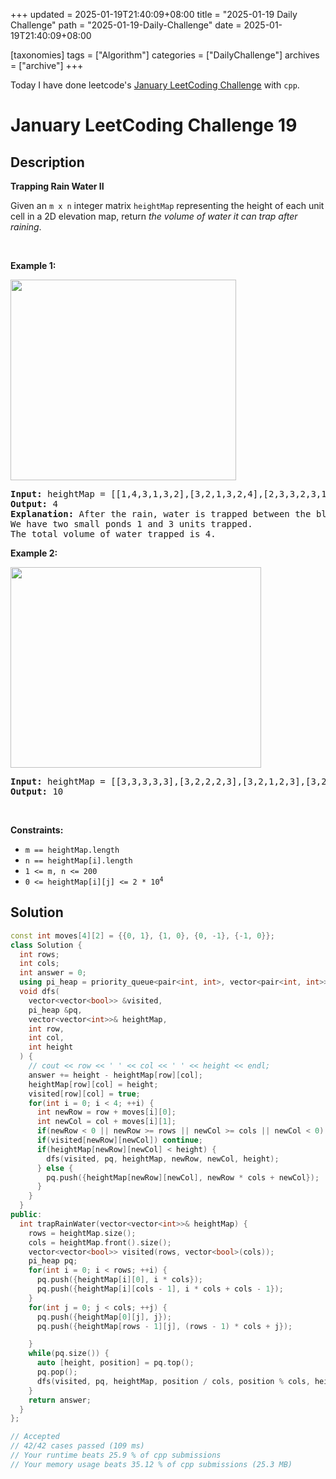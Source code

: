 +++
updated = 2025-01-19T21:40:09+08:00
title = "2025-01-19 Daily Challenge"
path = "2025-01-19-Daily-Challenge"
date = 2025-01-19T21:40:09+08:00

[taxonomies]
tags = ["Algorithm"]
categories = ["DailyChallenge"]
archives = ["archive"]
+++

Today I have done leetcode's [January LeetCoding Challenge](https://leetcode.com/problems/trapping-rain-water-ii/) with `cpp`.

<!-- more -->

# January LeetCoding Challenge 19

## Description

**Trapping Rain Water II**

<p>Given an <code>m x n</code> integer matrix <code>heightMap</code> representing the height of each unit cell in a 2D elevation map, return <em>the volume of water it can trap after raining</em>.</p>

<p>&nbsp;</p>
<p><strong class="example">Example 1:</strong></p>
<img alt="" src="https://assets.leetcode.com/uploads/2021/04/08/trap1-3d.jpg" style="width: 361px; height: 321px;" />
<pre>
<strong>Input:</strong> heightMap = [[1,4,3,1,3,2],[3,2,1,3,2,4],[2,3,3,2,3,1]]
<strong>Output:</strong> 4
<strong>Explanation:</strong> After the rain, water is trapped between the blocks.
We have two small ponds 1 and 3 units trapped.
The total volume of water trapped is 4.
</pre>

<p><strong class="example">Example 2:</strong></p>
<img alt="" src="https://assets.leetcode.com/uploads/2021/04/08/trap2-3d.jpg" style="width: 401px; height: 321px;" />
<pre>
<strong>Input:</strong> heightMap = [[3,3,3,3,3],[3,2,2,2,3],[3,2,1,2,3],[3,2,2,2,3],[3,3,3,3,3]]
<strong>Output:</strong> 10
</pre>

<p>&nbsp;</p>
<p><strong>Constraints:</strong></p>

<ul>
	<li><code>m == heightMap.length</code></li>
	<li><code>n == heightMap[i].length</code></li>
	<li><code>1 &lt;= m, n &lt;= 200</code></li>
	<li><code>0 &lt;= heightMap[i][j] &lt;= 2 * 10<sup>4</sup></code></li>
</ul>


## Solution

``` cpp
const int moves[4][2] = {{0, 1}, {1, 0}, {0, -1}, {-1, 0}};
class Solution {
  int rows;
  int cols;
  int answer = 0;
  using pi_heap = priority_queue<pair<int, int>, vector<pair<int, int>>, greater<pair<int, int>>>;
  void dfs(
    vector<vector<bool>> &visited,
    pi_heap &pq,
    vector<vector<int>>& heightMap,
    int row,
    int col,
    int height
  ) {
    // cout << row << ' ' << col << ' ' << height << endl;
    answer += height - heightMap[row][col];
    heightMap[row][col] = height;
    visited[row][col] = true;
    for(int i = 0; i < 4; ++i) {
      int newRow = row + moves[i][0];
      int newCol = col + moves[i][1];
      if(newRow < 0 || newRow >= rows || newCol >= cols || newCol < 0) continue;
      if(visited[newRow][newCol]) continue;
      if(heightMap[newRow][newCol] < height) {
        dfs(visited, pq, heightMap, newRow, newCol, height);
      } else {
        pq.push({heightMap[newRow][newCol], newRow * cols + newCol});
      }
    }
  }
public:
  int trapRainWater(vector<vector<int>>& heightMap) {
    rows = heightMap.size();
    cols = heightMap.front().size();
    vector<vector<bool>> visited(rows, vector<bool>(cols));
    pi_heap pq;
    for(int i = 0; i < rows; ++i) {
      pq.push({heightMap[i][0], i * cols});
      pq.push({heightMap[i][cols - 1], i * cols + cols - 1});
    }
    for(int j = 0; j < cols; ++j) {
      pq.push({heightMap[0][j], j});
      pq.push({heightMap[rows - 1][j], (rows - 1) * cols + j});

    }
    while(pq.size()) {
      auto [height, position] = pq.top();
      pq.pop();
      dfs(visited, pq, heightMap, position / cols, position % cols, height);
    }
    return answer;
  }
};

// Accepted
// 42/42 cases passed (109 ms)
// Your runtime beats 25.9 % of cpp submissions
// Your memory usage beats 35.12 % of cpp submissions (25.3 MB)
```
